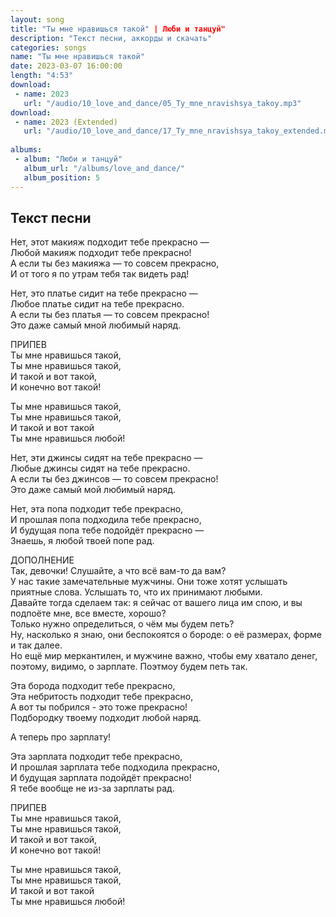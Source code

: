 ```yaml
---
layout: song
title: "Ты мне нравишься такой" | Люби и танцуй"
description: "Текст песни, аккорды и скачать"
categories: songs
name: "Ты мне нравишься такой"
date: 2023-03-07 16:00:00
length: "4:53"
download:
 - name: 2023
   url: "/audio/10_love_and_dance/05_Ty_mne_nravishsya_takoy.mp3"
download:
 - name: 2023 (Extended)
   url: "/audio/10_love_and_dance/17_Ty_mne_nravishsya_takoy_extended.mp3"
   
albums:
 - album: "Люби и танцуй"
   album_url: "/albums/love_and_dance/"
   album_position: 5
---
```



## Текст песни  
Нет, этот макияж подходит тебе прекрасно —  
Любой макияж подходит тебе прекрасно!  
А если ты без макияжа — то совсем прекрасно,  
И от того я по утрам тебя так видеть рад!  
  
Нет, это платье сидит на тебе прекрасно —  
Любое платье сидит на тебе прекрасно.  
А если ты без платья — то совсем прекрасно!  
Это даже самый мной любимый наряд.  
  
ПРИПЕВ  
Ты мне нравишься такой,  
Ты мне нравишься такой,  
И такой и вот такой,  
И конечно вот такой!  
  
Ты мне нравишься такой,  
Ты мне нравишься такой,  
И такой и вот такой  
Ты мне нравишься любой!  
  
Нет, эти джинсы сидят на тебе прекрасно —  
Любые джинсы сидят на тебе прекрасно.  
А если ты без джинсов — то совсем прекрасно!  
Это даже самый мой любимый наряд.  
  
Нет, эта попа подходит тебе прекрасно,  
И прошлая попа подходила тебе прекрасно,  
И будущая попа тебе подойдёт прекрасно —  
Знаешь, я любой твоей попе рад.  
  
ДОПОЛНЕНИЕ  
Так, девочки! Слушайте, а что всё вам-то да вам?  
У нас такие замечательные мужчины. Они тоже хотят услышать приятные слова. Услышать то, что их принимают любыми.  
Давайте тогда сделаем так: я сейчас от вашего лица им спою, и вы подпоёте мне, все вместе, хорошо?  
Только нужно определиться, о чём мы будем петь?  
Ну, насколько я знаю, они беспокоятся о бороде: о её размерах, форме и так далее.  
Но ещё мир меркантилен, и мужчине важно, чтобы ему хватало денег, поэтому, видимо, о зарплате. Поэтмоу будем петь так.  
  
Эта борода подходит тебе прекрасно,  
Эта небритость подходит тебе прекрасно,  
А вот ты побрился - это тоже прекрасно!  
Подбородку твоему подходит любой наряд.  
  
А теперь про зарплату!  
  
Эта зарплата подходит тебе прекрасно,  
И прошлая зарплата тебе подходила прекрасно,  
И будущая зарплата подойдёт прекрасно!  
Я тебе вообще не из-за зарплаты рад.  
  
ПРИПЕВ  
Ты мне нравишься такой,  
Ты мне нравишься такой,  
И такой и вот такой,  
И конечно вот такой!  
  
Ты мне нравишься такой,  
Ты мне нравишься такой,  
И такой и вот такой  
Ты мне нравишься любой!  
  